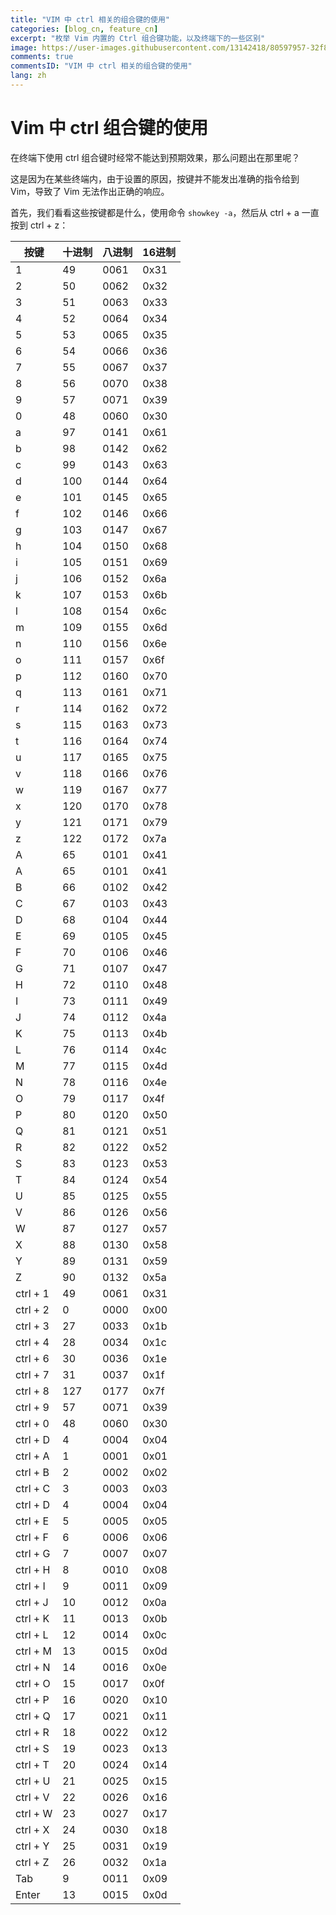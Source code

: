 ```yaml
---
title: "VIM 中 ctrl 相关的组合键的使用"
categories: [blog_cn, feature_cn]
excerpt: "枚举 Vim 内置的 Ctrl 组合键功能，以及终端下的一些区别"
image: https://user-images.githubusercontent.com/13142418/80597957-32f81e80-8a5b-11ea-9e46-6c78b4fd5453.png
comments: true
commentsID: "VIM 中 ctrl 相关的组合键的使用"
lang: zh
---
```


# Vim 中 ctrl 组合键的使用

在终端下使用 ctrl 组合键时经常不能达到预期效果，那么问题出在那里呢？

这是因为在某些终端内，由于设置的原因，按键并不能发出准确的指令给到 Vim，导致了 Vim 无法作出正确的响应。

首先，我们看看这些按键都是什么，使用命令 `showkey -a`，然后从 ctrl + a 一直按到 ctrl + z：

| 按键     | 十进制 | 八进制 | 16进制 |
| -------- | ------ | ------ | ------ |
| 1        | 49     | 0061   | 0x31   |
| 2        | 50     | 0062   | 0x32   |
| 3        | 51     | 0063   | 0x33   |
| 4        | 52     | 0064   | 0x34   |
| 5        | 53     | 0065   | 0x35   |
| 6        | 54     | 0066   | 0x36   |
| 7        | 55     | 0067   | 0x37   |
| 8        | 56     | 0070   | 0x38   |
| 9        | 57     | 0071   | 0x39   |
| 0        | 48     | 0060   | 0x30   |
| a        | 97     | 0141   | 0x61   |
| b        | 98     | 0142   | 0x62   |
| c        | 99     | 0143   | 0x63   |
| d        | 100    | 0144   | 0x64   |
| e        | 101    | 0145   | 0x65   |
| f        | 102    | 0146   | 0x66   |
| g        | 103    | 0147   | 0x67   |
| h        | 104    | 0150   | 0x68   |
| i        | 105    | 0151   | 0x69   |
| j        | 106    | 0152   | 0x6a   |
| k        | 107    | 0153   | 0x6b   |
| l        | 108    | 0154   | 0x6c   |
| m        | 109    | 0155   | 0x6d   |
| n        | 110    | 0156   | 0x6e   |
| o        | 111    | 0157   | 0x6f   |
| p        | 112    | 0160   | 0x70   |
| q        | 113    | 0161   | 0x71   |
| r        | 114    | 0162   | 0x72   |
| s        | 115    | 0163   | 0x73   |
| t        | 116    | 0164   | 0x74   |
| u        | 117    | 0165   | 0x75   |
| v        | 118    | 0166   | 0x76   |
| w        | 119    | 0167   | 0x77   |
| x        | 120    | 0170   | 0x78   |
| y        | 121    | 0171   | 0x79   |
| z        | 122    | 0172   | 0x7a   |
| A        | 65     | 0101   | 0x41   |
| A        | 65     | 0101   | 0x41   |
| B        | 66     | 0102   | 0x42   |
| C        | 67     | 0103   | 0x43   |
| D        | 68     | 0104   | 0x44   |
| E        | 69     | 0105   | 0x45   |
| F        | 70     | 0106   | 0x46   |
| G        | 71     | 0107   | 0x47   |
| H        | 72     | 0110   | 0x48   |
| I        | 73     | 0111   | 0x49   |
| J        | 74     | 0112   | 0x4a   |
| K        | 75     | 0113   | 0x4b   |
| L        | 76     | 0114   | 0x4c   |
| M        | 77     | 0115   | 0x4d   |
| N        | 78     | 0116   | 0x4e   |
| O        | 79     | 0117   | 0x4f   |
| P        | 80     | 0120   | 0x50   |
| Q        | 81     | 0121   | 0x51   |
| R        | 82     | 0122   | 0x52   |
| S        | 83     | 0123   | 0x53   |
| T        | 84     | 0124   | 0x54   |
| U        | 85     | 0125   | 0x55   |
| V        | 86     | 0126   | 0x56   |
| W        | 87     | 0127   | 0x57   |
| X        | 88     | 0130   | 0x58   |
| Y        | 89     | 0131   | 0x59   |
| Z        | 90     | 0132   | 0x5a   |
| ctrl + 1 | 49     | 0061   | 0x31   |
| ctrl + 2 | 0      | 0000   | 0x00   |
| ctrl + 3 | 27     | 0033   | 0x1b   |
| ctrl + 4 | 28     | 0034   | 0x1c   |
| ctrl + 6 | 30     | 0036   | 0x1e   |
| ctrl + 7 | 31     | 0037   | 0x1f   |
| ctrl + 8 | 127    | 0177   | 0x7f   |
| ctrl + 9 | 57     | 0071   | 0x39   |
| ctrl + 0 | 48     | 0060   | 0x30   |
| ctrl + D | 4      | 0004   | 0x04   |
| ctrl + A | 1      | 0001   | 0x01   |
| ctrl + B | 2      | 0002   | 0x02   |
| ctrl + C | 3      | 0003   | 0x03   |
| ctrl + D | 4      | 0004   | 0x04   |
| ctrl + E | 5      | 0005   | 0x05   |
| ctrl + F | 6      | 0006   | 0x06   |
| ctrl + G | 7      | 0007   | 0x07   |
| ctrl + H | 8      | 0010   | 0x08   |
| ctrl + I | 9      | 0011   | 0x09   |
| ctrl + J | 10     | 0012   | 0x0a   |
| ctrl + K | 11     | 0013   | 0x0b   |
| ctrl + L | 12     | 0014   | 0x0c   |
| ctrl + M | 13     | 0015   | 0x0d   |
| ctrl + N | 14     | 0016   | 0x0e   |
| ctrl + O | 15     | 0017   | 0x0f   |
| ctrl + P | 16     | 0020   | 0x10   |
| ctrl + Q | 17     | 0021   | 0x11   |
| ctrl + R | 18     | 0022   | 0x12   |
| ctrl + S | 19     | 0023   | 0x13   |
| ctrl + T | 20     | 0024   | 0x14   |
| ctrl + U | 21     | 0025   | 0x15   |
| ctrl + V | 22     | 0026   | 0x16   |
| ctrl + W | 23     | 0027   | 0x17   |
| ctrl + X | 24     | 0030   | 0x18   |
| ctrl + Y | 25     | 0031   | 0x19   |
| ctrl + Z | 26     | 0032   | 0x1a   |
| Tab      | 9      | 0011   | 0x09   |
| Enter    | 13     | 0015   | 0x0d   |
